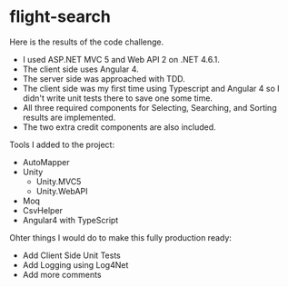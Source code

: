 # flight-search

Here is the results of the code challenge.
* I used ASP.NET MVC 5 and Web API 2 on .NET 4.6.1.
* The client side uses Angular 4.
* The server side was approached with TDD.
* The client side was my first time using Typescript and Angular 4 so I didn't write unit tests there to save one some time.
* All three required components for Selecting, Searching, and Sorting results are implemented.
* The two extra credit components are also included.

Tools I added to the project:
* AutoMapper
* Unity
  * Unity.MVC5
  * Unity.WebAPI
* Moq
* CsvHelper
* Angular4 with TypeScript

Ohter things I would do to make this fully production ready:
* Add Client Side Unit Tests
* Add Logging using Log4Net
* Add more comments
